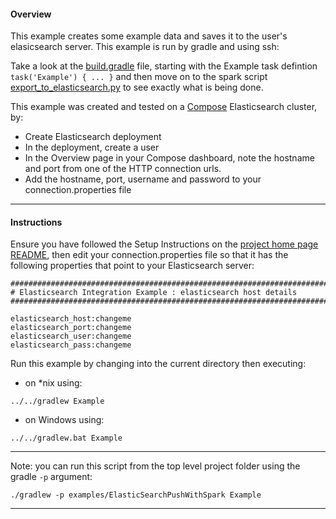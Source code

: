 #### Overview

This example creates some example data and saves it to the user's elasicsearch server.  This example is run by gradle and using ssh:

Take a look at the [build.gradle](./build.gradle) file, starting with the Example task defintion `task('Example') { ... }`  and then move on to the spark script [export_to_elasticsearch.py](./export_to_elasticsearch.py) to see exactly what is being done.

This example was created and tested on a [Compose](https://compose.io/) Elasticsearch cluster, by:

- Create Elasticsearch deployment
- In the deployment, create a user
- In the Overview page in your Compose dashboard, note the hostname and port from one of the HTTP connection urls.
- Add the hostname, port, username and password to your connection.properties file


*********************************************************************
#### Instructions

Ensure you have followed the Setup Instructions on the [project home page README](https://github.com/snowch/biginsight-examples), then edit your connection.properties file so that it has the following properties that point to your Elasticsearch server:

```
################################################################################
# Elasticsearch Integration Example : elasticsearch host details
################################################################################

elasticsearch_host:changeme
elasticsearch_port:changeme
elasticsearch_user:changeme
elasticsearch_pass:changeme
```

Run this example by changing into the current directory then executing:

- on *nix using:

```
../../gradlew Example
```

- on Windows using:

```
../../gradlew.bat Example
```

*********************************************************************

Note: you can run this script from the top level project folder using the gradle `-p` argument:

```
./gradlew -p examples/ElasticSearchPushWithSpark Example
```
*********************************************************************
